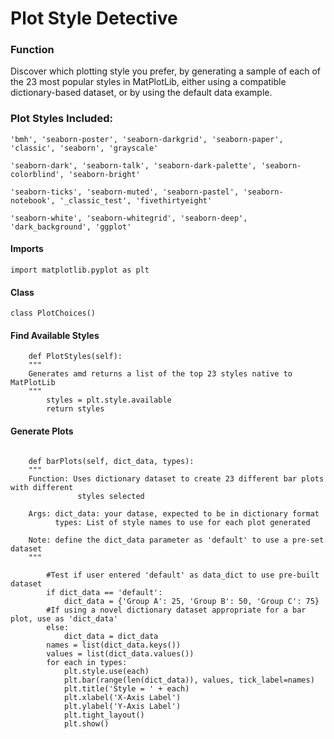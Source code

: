 # Plot Style Detective

### Function

Discover which plotting style you prefer, by generating a sample of each of the 23 most popular styles in MatPlotLib, either using a compatible dictionary-based dataset, or by using the default data example. 

### Plot Styles Included:
```
'bmh', 'seaborn-poster', 'seaborn-darkgrid', 'seaborn-paper', 'classic', 'seaborn', 'grayscale' 

'seaborn-dark', 'seaborn-talk', 'seaborn-dark-palette', 'seaborn-colorblind', 'seaborn-bright' 

'seaborn-ticks', 'seaborn-muted', 'seaborn-pastel', 'seaborn-notebook', '_classic_test', 'fivethirtyeight' 

'seaborn-white', 'seaborn-whitegrid', 'seaborn-deep', 'dark_background', 'ggplot'
```

#### Imports
```Python3
import matplotlib.pyplot as plt
```

#### Class
```Python3
class PlotChoices()
```

#### Find Available Styles
```Python3
    def PlotStyles(self):
    """
    Generates amd returns a list of the top 23 styles native to MatPlotLib
    """
        styles = plt.style.available
        return styles
```

#### Generate Plots
```Python3

    def barPlots(self, dict_data, types):
    """
    Function: Uses dictionary dataset to create 23 different bar plots with different 
               styles selected
    
    Args: dict_data: your datase, expected to be in dictionary format
          types: List of style names to use for each plot generated
          
    Note: define the dict_data parameter as 'default' to use a pre-set dataset
    """
    
        #Test if user entered 'default' as data_dict to use pre-built dataset
        if dict_data == 'default':
            dict_data = {'Group A': 25, 'Group B': 50, 'Group C': 75}
        #If using a novel dictionary dataset appropriate for a bar plot, use as 'dict_data'
        else:
            dict_data = dict_data
        names = list(dict_data.keys())
        values = list(dict_data.values())
        for each in types:
            plt.style.use(each)
            plt.bar(range(len(dict_data)), values, tick_label=names)
            plt.title('Style = ' + each)
            plt.xlabel('X-Axis Label')
            plt.ylabel('Y-Axis Label')
            plt.tight_layout()
            plt.show()
```
